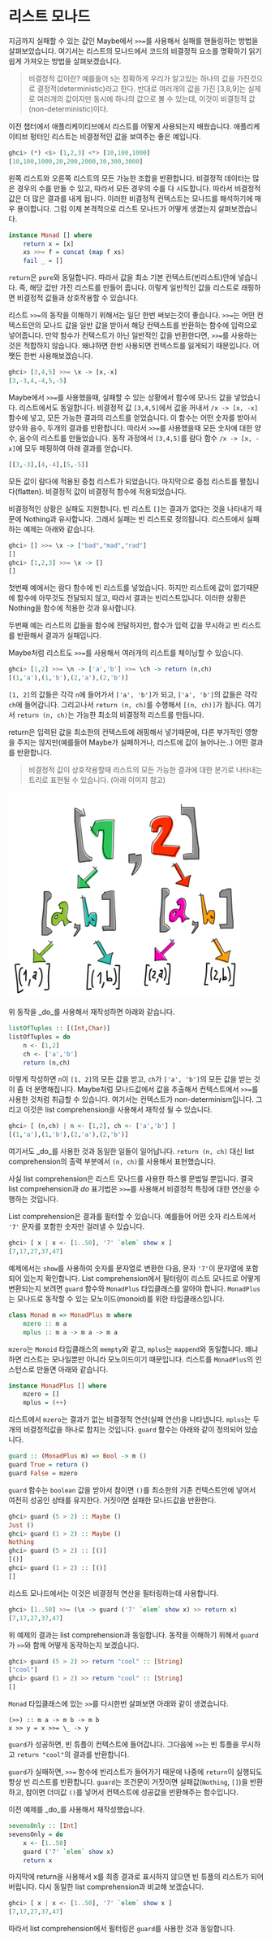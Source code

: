 # 리스트 모나드

지금까지 실패할 수 있는 값인 Maybe에서 `>>=`를 사용해서 실패를 핸들링하는 방법을 살펴보았습니다. 여기서는 리스트의 모나드에서 코드의 비결정적 요소를 명확하기 읽기쉽게 가져오는 방법을 살펴보겠습니다. 

> 비결정적 값이란? 예를들어 `5`는 정확하게 우리가 알고있는 하나의 값을 가진것으로 결정적\(deterministic\)라고 한다. 반대로 여러개의 값을 가진 \[3,8,9\]는 실제로 여러개의 값이지만 동시에 하나의 값으로 볼 수 있는데, 이것이 비결정적 값\(non-deterministic\)이다.

이전 챕터에서 애플리케이티브에서 리스트를 어떻게 사용되는지 배웠습니다. 애플리케이티브 펑터인 리스트는 비결정적인 값을 보여주는 좋은 예입니다. 

```haskell
ghci> (*) <$> [1,2,3] <*> [10,100,1000]  
[10,100,1000,20,200,2000,30,300,3000]
```

왼쪽 리스트와 오른쪽 리스트의 모든 가능한 조합을 반환합니다. 비결정적 데이터는 많은 경우의 수를 만들 수 있고, 따라서 모든 경우의 수를 다 시도합니다. 따라서 비결정적 값은 더 많은 결과를 내게 됩니다. 이러한 비결정적 컨텍스트는 모나드를 해석하기에 매우 용이합니다. 그럼 이제 본격적으로 리스트 모나드가 어떻게 생겼는지 살펴보겠습니다. 

```haskell
instance Monad [] where  
    return x = [x]  
    xs >>= f = concat (map f xs)  
    fail _ = []
```

`return`은 `pure`와 동일합니다. 따라서 값을 최소 기본 컨텍스트\(빈리스트\)안에 넣습니다. 즉, 해당 값만 가진 리스트를 만들어 줍니다. 이렇게 일반적인 값을 리스트로 래핑하면 비결정적 값들과 상호작용할 수 있습니다. 

리스트 `>>=`의 동작을 이해하기 위해서는 일단 한번 써보는것이 좋습니다. `>>=`는 어떤 컨텍스트안의 모나드 값을 일반 값을 받아서 해당 컨텍스트를 반환하는 함수에 입력으로 넣어줍니다. 만약 함수가 컨텍스트가 아닌 일반적인 값을 반환한다면, `>>=`를 사용하는 것은 적합하지 않습니다. 왜냐하면 한번 사용되면 컨텍스트를 잃게되기 때문입니다. 어쨋든 한번 사용해보겠습니다. 

```haskell
ghci> [3,4,5] >>= \x -> [x,-x]  
[3,-3,4,-4,5,-5]
```

Maybe에서 `>>=`를 사용했을때, 실패할 수 있는 상황에서 함수에 모나드 값을 넣었습니다. 리스트에서도 동일합니다. 비결정적 값 `[3,4,5]`에서 값을 꺼내서 `/x -> [x, -x]` 함수에 넣고, 모든 가능한 결과의 리스트를 얻었습니다. 이 함수는 어떤 숫자를 받아서 양수와 음수, 두개의 결과를 반환합니다. 따라서 `>>=`를 사용했을때 모든 숫자에 대한 양수, 음수의 리스트를 만들었습니다. 동작 과정에서 `[3,4,5]`를 람다 함수 `/x -> [x, -x]`에 모두 매핑하여 아래 결과를 얻습니다. 

```haskell
[[3,-3],[4,-4],[5,-5]]
```

모든 값이 람다에 적용된 중첩 리스트가 되었습니다. 마지막으로 중첩 리스트를 펼칩니다\(flatten\). 비결정적 값이 비결정적 함수에 적용되었습니다. 

비결정적인 상황은 실패도 지원합니다. 빈 리스트 `[]`는 결과가 없다는 것을 나타내기 때문에 Nothing과 유사합니다. 그래서 실패는 빈 리스트로 정의됩니다. 리스트에서 실패하는 예제는 아래와 같습니다. 

```haskell
ghci> [] >>= \x -> ["bad","mad","rad"]  
[]  
ghci> [1,2,3] >>= \x -> []  
[]  
```

첫번째 예에서는 람다 함수에 빈 리스트를 넣었습니다. 하지만 리스트에 값이 없기때문에 함수에 아무것도 전달되지 않고, 따라서 결과는 빈리스트입니다. 이러한 상황은 Nothing을 함수에 적용한 것과 유사합니다. 

두번째 예는 리스트의 값들을 함수에 전달하지만, 함수가 입력 값을 무시하고 빈 리스트를 반환해서 결과가 실패입니다. 

Maybe처럼 리스트도 `>>=`를 사용해서 여러개의 리스트를 체이닝할 수 있습니다. 

```haskell
ghci> [1,2] >>= \n -> ['a','b'] >>= \ch -> return (n,ch)  
[(1,'a'),(1,'b'),(2,'a'),(2,'b')] 
```

`[1, 2]`의 값들은 각각 `n`에 들어가서 `['a', 'b']`가 되고, `['a', 'b']`의 값들은 각각 `ch`에 들어갑니다. 그리고나서 `return (n, ch)`를 수행해서 `[(n, ch)]`가 됩니다. 여기서 `return (n, ch)`는 가능한 최소의 비결정적 리스트를 만듭니다. 

return은 입력된 값을 최소한의 컨텍스트에 래핑해서 넣기때문에, 다른 부가적인 영향을 주지는 않지만\(예를들어 Maybe가 실패하거나, 리스트에 값이 늘어나는..\) 어떤 결과를 반환합니다. 

> 비결정적 값이 상호작용할때 리스트의 모든 가능한 결과에 대한 분기로 나타내는 트리로 표현될 수 있습니다. \(아래 이미지 참고\)

![](.gitbook/assets/2018-09-01-12.51.34.png)

위 동작을 _do_를 사용해서 재작성하면 아래와 같습니다.

```haskell
listOfTuples :: [(Int,Char)]  
listOfTuples = do  
    n <- [1,2]  
    ch <- ['a','b']  
    return (n,ch)
```

이렇게 작성하면 `n`이 `[1, 2]`의 모든 값을 받고, `ch`가 `['a', 'b']`의 모든 값을 받는 것이 좀 더 분명해집니다. Maybe처럼 모나드값에서 값을 추출해서 컨텍스트에서 `>>=`를 사용한 것처럼 취급할 수 있습니다. 여기서는 컨텍스트가 non-determinism입니다. 그리고 이것은 list comprehension을 사용해서 재작성 될 수 있습니다. 

```haskell
ghci> [ (n,ch) | n <- [1,2], ch <- ['a','b'] ]  
[(1,'a'),(1,'b'),(2,'a'),(2,'b')]
```

여기서도 _do_를 사용한 것과 동일한 일들이 일어납니다. `return (n, ch)` 대신 list comprehension의 출력 부분에서 `(n, ch)`를 사용해서 표현했습니다. 

사실 list comprehension은 리스트 모나드를 사용한 하스켈 문법일 뿐입니다. 결국 list comprehension과 _do_ 표기법은 `>>=`를 사용해서 비결정적 특징에 대한 연산을 수행하는 것입니다. 

List comprehension은 결과를 필터할 수 있습니다. 예를들어 어떤 숫자 리스트에서 `'7'` 문자를 포함한 숫자만 걸러낼 수 있습니다. 

```haskell
ghci> [ x | x <- [1..50], '7' `elem` show x ]  
[7,17,27,37,47]  
```

예제에서는 `show`를 사용하여 숫자를 문자열로 변환한 다음, 문자 `'7'`이 문자열에 포함되어 있는지 확인합니다. List comprehension에서 필터링이 리스트 모나드로 어떻게 변환되는지 보려면 `guard` 함수와 `MonadPlus` 타입클래스를 알아야 합니다. `MonadPlus`는 모나드로 동작할 수 있는 모노이드\(monoid\)를 위한 타입클래스입니다.

```haskell
class Monad m => MonadPlus m where  
    mzero :: m a  
    mplus :: m a -> m a -> m a 
```

`mzero`는 `Monoid` 타입클래스의 `mempty`와 같고, `mplus`는 `mappend`와 동일합니다. 왜냐하면 리스트는 모나일뿐만 아니라 모노이드이기 때문입니다. 리스트를 `MonadPlus`의 인스턴스로 만들면 아래와 같습니다.  

```haskell
instance MonadPlus [] where  
    mzero = []  
    mplus = (++)
```

리스트에서 `mzero`는 결과가 없는 비결정적 연산\(실패 연산\)을 나타냅니다. `mplus`는 두개의 비결정적값을 하나로 합치는 것입니다. `guard` 함수는 아래와 같이 정의되어 있습니다.

```haskell
guard :: (MonadPlus m) => Bool -> m ()  
guard True = return ()  
guard False = mzero
```

`guard` 함수는 `boolean` 값을 받아서 참이면 `()`를 최소한의 기존 컨텍스트안에 넣어서 여전히 성공인 상태를 유지한다. 거짓이면 실패한 모나드값을 반환한다.

```haskell
ghci> guard (5 > 2) :: Maybe ()  
Just ()  
ghci> guard (1 > 2) :: Maybe ()  
Nothing  
ghci> guard (5 > 2) :: [()]  
[()]  
ghci> guard (1 > 2) :: [()]  
[]  
```

리스트 모나드에서는 이것은 비결정적 연산을 필터링하는데 사용합니다. 

```haskell
ghci> [1..50] >>= (\x -> guard ('7' `elem` show x) >> return x)  
[7,17,27,37,47] 
```

위 예제의 결과는 list comprehension과 동일합니다. 동작을 이해하기 위해서 `guard`가 `>>`와 함께 어떻게 동작하는지 보겠습니다.  

```haskell
ghci> guard (5 > 2) >> return "cool" :: [String]  
["cool"]  
ghci> guard (1 > 2) >> return "cool" :: [String]  
[] 
```

`Monad` 타입클래스에 있는 `>>`를 다시한번 살펴보면 아래와 같이 생겼습니다. 

```text
(>>) :: m a -> m b -> m b      
x >> y = x >>= \_ -> y
```

`guard`가 성공하면, 빈 튜플이 컨텍스트에 들어갑니다. 그다음에 `>>`는 빈 튜플을 무시하고 `return "cool"`의 결과를 반환합니다. 

`guard`가 실패하면, `>>=` 함수에 빈리스트가 들어가기 때문에 나중에 `return`이 실행되도 항상 빈 리스트를 반환합니다. `guard`는 조건문이 거짓이면 실패값\(`Nothing`, `[]`\)을 반환하고, 참이면 더미값 `()`를 넣어서 컨텍스트에 성공값을 반환해주는 함수입니다.

이전 예제를 _do_를 사용해서 재작성했습니다. 

```haskell
sevensOnly :: [Int]  
sevensOnly = do  
    x <- [1..50]  
    guard ('7' `elem` show x)  
    return x 
```

마지막에 return을 사용해서 x를 최종 결과로 표시하지 않으면 빈 튜플의 리스트가 되어버립니다. 다시 동일한 list comprehension과 비교해 보겠습니다. 

```haskell
ghci> [ x | x <- [1..50], '7' `elem` show x ]  
[7,17,27,37,47]
```

따라서 list comprehension에서 필터링은 `guard`를 사용한 것과 동일합니다. 







